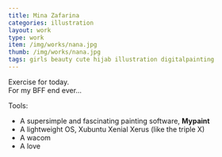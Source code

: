 ```yaml
---
title: Mina Zafarina
categories: illustration
layout: work
type: work
item: /img/works/nana.jpg
thumb: /img/works/nana.jpg
tags: girls beauty cute hijab illustration digitalpainting
---
```

Exercise for today.  
For my BFF end ever...

Tools:

- A supersimple and fascinating painting software, **Mypaint**
- A lightweight OS, Xubuntu Xenial Xerus (like the triple X)
- A wacom
- A love